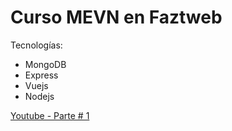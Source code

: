 # Curso MEVN en Faztweb

Tecnologías:

- MongoDB
- Express
- Vuejs
- Nodejs

[Youtube - Parte # 1](https://www.youtube.com/watch?v=ARIzrNwA5HQ&t=471s)
